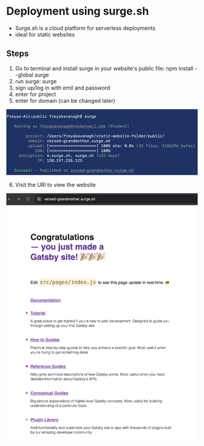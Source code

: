 # Deployment using surge.sh

- Surge.sh is a cloud platform for serverless deployments
- ideal for static websites

## Steps

1. Go to terminal and install surge in your website's public file: npm install --global surge
2. run surge: surge
3. sign up/log in with emil and password
4. enter for project
5. enter for domain (can be changed later)

![](../Images/surge.png)

6. Visit the URl to view the website

![](../Images/site.png)

